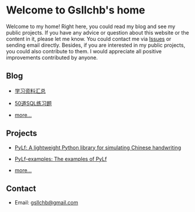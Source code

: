# Welcome to Gsllchb's home
Welcome to my home! Right here, you could read my blog and see my public projects. If you have any advice or question 
about this website or the content in it, please let me know. You could contact me via [Issues](https://github.com/Gsllchb/gsllchb.github.io/issues) 
or sending email directly. Besides, if you are interested in my public projects, you could also contribute to them. I 
would appreciate all positive improvements contributed by anyone.


## Blog
* [学习资料汇总](blog/学习资料汇总.md)

* [50道SQL练习题](blog/SQL_50question.md)

* [more...](blog/index.md)


## Projects
* [PyLf:
A lightweight Python library for simulating Chinese handwriting](https://github.com/Gsllchb/PyLf)

* [PyLf-examples:
The examples of PyLf](https://github.com/Gsllchb/PyLf-examples)

* [more...](projects/index.md)


## Contact
* Email: gsllchb@gmail.com
